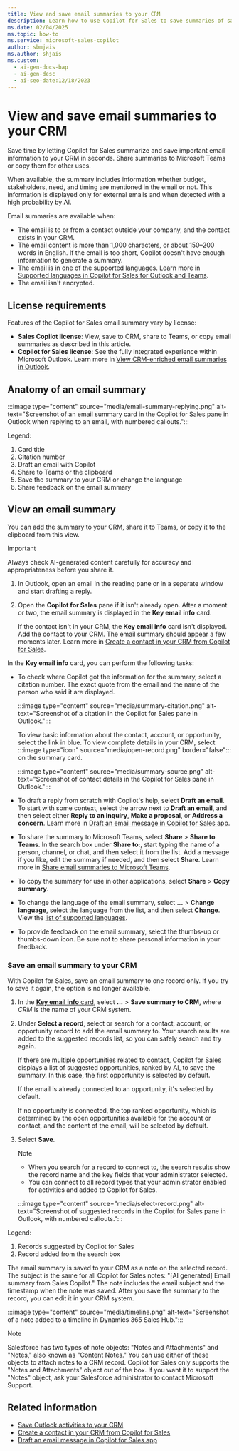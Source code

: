 ```yaml
---
title: View and save email summaries to your CRM
description: Learn how to use Copilot for Sales to save summaries of sales-related emails to your Dynamics 365 or Salesforce CRM.
ms.date: 02/04/2025
ms.topic: how-to
ms.service: microsoft-sales-copilot
author: sbmjais
ms.author: shjais
ms.custom:
  - ai-gen-docs-bap
  - ai-gen-desc
  - ai-seo-date:12/18/2023
---
```


# View and save email summaries to your CRM

Save time by letting Copilot for Sales summarize and save important email information to your CRM in seconds. Share summaries to Microsoft Teams or copy them for other uses. 

When available, the summary includes information whether budget, stakeholders, need, and timing are mentioned in the email or not. This information is displayed only for external emails and when detected with a high probability by AI.

Email summaries are available when:

- The email is to or from a contact outside your company, and the contact exists in your CRM.
- The email content is more than 1,000 characters, or about 150&ndash;200 words in English. If the email is too short, Copilot doesn't have enough information to generate a summary.
- The email is in one of the supported languages. Learn more in [Supported languages in Copilot for Sales for Outlook and Teams](introduction.md#supported-languages-and-geographies).
- The email isn't encrypted.

## License requirements

Features of the Copilot for Sales email summary vary by license:

- **Sales Copilot license**: View, save to CRM, share to Teams, or copy email summaries as described in this article.
- **Copilot for Sales license**: See the fully integrated experience within Microsoft Outlook. Learn more in [View CRM-enriched email summaries in Outlook](./email-summary-premium.md).

## Anatomy of an email summary

:::image type="content" source="media/email-summary-replying.png" alt-text="Screenshot of an email summary card in the Copilot for Sales pane in Outlook when replying to an email, with numbered callouts.":::

Legend:

1. Card title
1. Citation number
1. Draft an email with Copilot
1. Share to Teams or the clipboard
1. Save the summary to your CRM or change the language
1. Share feedback on the email summary

## View an email summary

You can add the summary to your CRM, share it to Teams, or copy it to the clipboard from this view.

> [!IMPORTANT]
> Always check AI-generated content carefully for accuracy and appropriateness before you share it.

1. In Outlook, open an email in the reading pane or in a separate window and start drafting a reply.

1. Open the **Copilot for Sales** pane if it isn't already open. After a moment or two, the email summary is displayed in the **Key email info** card.

    If the contact isn't in your CRM, the **Key email info** card isn't displayed. Add the contact to your CRM. The email summary should appear a few moments later. Learn more in [Create a contact in your CRM from Copilot for Sales](./create-contact-crm-sales-copilot.md).

In the **Key email info** card, you can perform the following tasks:

- To check where Copilot got the information for the summary, select a citation number. The exact quote from the email and the name of the person who said it are displayed.

    :::image type="content" source="media/summary-citation.png" alt-text="Screenshot of a citation in the Copilot for Sales pane in Outlook.":::

    To view basic information about the contact, account, or opportunity, select the link in blue. To view complete details in your CRM, select :::image type="icon" source="media/open-record.png" border="false"::: on the summary card.

    :::image type="content" source="media/summary-source.png" alt-text="Screenshot of contact details in the Copilot for Sales pane in Outlook.":::

- To draft a reply from scratch with Copilot's help, select **Draft an email**. To start with some context, select the arrow next to **Draft an email**, and then select either **Reply to an inquiry**, **Make a proposal**, or **Address a concern**. Learn more in [Draft an email message in Copilot for Sales app](./use-copilot-kickstart-email-messages.md).

- To share the summary to Microsoft Teams, select **Share** > **Share to Teams**. In the search box under **Share to:**, start typing the name of a person, channel, or chat, and then select it from the list. Add a message if you like, edit the summary if needed, and then select **Share**. Learn more in [Share email summaries to Microsoft Teams](./share-insights-from-outlook-to-teams.md).

- To copy the summary for use in other applications, select **Share** > **Copy summary**.

- To change the language of the email summary, select **...** > **Change language**, select the language from the list, and then select **Change**. View the [list of supported languages](introduction.md#supported-languages-and-geographies).

- To provide feedback on the email summary, select the thumbs-up or thumbs-down icon. Be sure not to share personal information in your feedback.

### Save an email summary to your CRM

With Copilot for Sales, save an email summary to one record only. If you try to save it again, the option is no longer available.

1. In the [**Key email info** card](#view-an-email-summary), select **...** > **Save summary to CRM**, where *CRM* is the name of your CRM system.

1. Under **Select a record**, select or search for a contact, account, or opportunity record to add the email summary to. Your search results are added to the suggested records list, so you can safely search and try again.

    If there are multiple opportunities related to contact, Copilot for Sales displays a list of suggested opportunities, ranked by AI, to save the summary. In this case, the first opportunity is selected by default.
    
    If the email is already connected to an opportunity, it's selected by default.

    If no opportunity is connected, the top ranked opportunity, which is determined by the open opportunities available for the account or contact, and the content of the email, will be selected by default.

1. Select **Save**.

    > [!NOTE]
    > - When you search for a record to connect to, the search results show the record name and the key fields that your administrator selected.
    > - You can connect to all record types that your administrator enabled for activities and added to Copilot for Sales.

    :::image type="content" source="media/select-record.png" alt-text="Screenshot of suggested records in the Copilot for Sales pane in Outlook, with numbered callouts.":::

Legend:

1. Records suggested by Copilot for Sales
1. Record added from the search box

The email summary is saved to your CRM as a note on the selected record. The subject is the same for all Copilot for Sales notes: "[AI generated] Email summary from Sales Copilot." The note includes the email subject and the timestamp when the note was saved. After you save the summary to the record, you can edit it in your CRM system.

:::image type="content" source="media/timeline.png" alt-text="Screenshot of a note added to a timeline in Dynamics 365 Sales Hub.":::

> [!NOTE]
> Salesforce has two types of note objects: "Notes and Attachments" and "Notes," also known as "Content Notes." You can use either of these objects to attach notes to a CRM record. Copilot for Sales only supports the "Notes and Attachments" object out of the box. If you want it to support the "Notes" object, ask your Salesforce administrator to contact Microsoft Support.

## Related information

- [Save Outlook activities to your CRM](./save-outlook-activities-crm.md)
- [Create a contact in your CRM from Copilot for Sales](./create-contact-crm-sales-copilot.md)
- [Draft an email message in Copilot for Sales app](./use-copilot-kickstart-email-messages.md)
